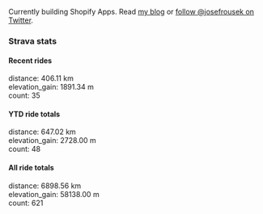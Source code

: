 Currently building Shopify Apps. Read [my blog](https://blog.rousek.name/) or [follow @josefrousek on Twitter](https://twitter.com/josefrousek).

### Strava stats

<!-- strava_stats starts -->
#### Recent rides

distance: 406.11 km  
elevation_gain: 1891.34 m  
count: 35


#### YTD ride totals

distance: 647.02 km  
elevation_gain: 2728.00 m  
count: 48


#### All ride totals

distance: 6898.56 km  
elevation_gain: 58138.00 m  
count: 621


<!-- strava_stats ends -->